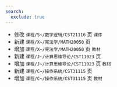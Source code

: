 ```yaml
---
search:
  exclude: true
---
```


- 修改 `课程/S~/数字逻辑/CST21116` 页 `课件`
- 新建 `课程/X~/宪法学/MATH20050` 页
- 增加 `课程/X~/宪法学/MATH20050` 页 `教材`
- 新建 `课程/J~/计算思维导论/CST11023` 页
- 增加 `课程/J~/计算思维导论/CST11023` 页 `教材`
- 新建 `课程/C~/操作系统/CST31115` 页
- 增加 `课程/C~/操作系统/CST31115` 页 `教材`